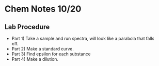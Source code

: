 # Chem Notes 10/20

## Lab Procedure

- Part 1) Take a sample and run spectra, will look like a parabola that falls off.
- Part 2) Make a standard curve.
- Part 3) Find epsilon for each substance
- Part 4) Make a dilution.

